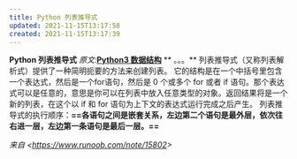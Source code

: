 ```yaml
---
title: Python 列表推导式
updated: 2021-11-15T13:17:58
created: 2021-11-15T13:17:39
---
```


**Python 列表推导式**
*原文:*[**Python3 数据结构**](http://www.runoob.com/python3/python3-data-structure.html)
** 。。。**
列表推导式（又称列表解析式）提供了一种简明扼要的方法来创建列表。
它的结构是在一个中括号里包含一个表达式，然后是一个for语句，然后是 0 个或多个 for 或者 if 语句。那个表达式可以是任意的，意思是你可以在列表中放入任意类型的对象。返回结果将是一个新的列表，在这个以 if 和 for 语句为上下文的表达式运行完成之后产生。
列表推导式的执行顺序：**==各语句之间是嵌套关系，左边第二个语句是最外层，依次往右进一层，左边第一条语句是最后一层。==**

*来自 \<<https://www.runoob.com/note/15802>\>*

